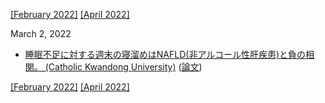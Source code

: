 [\[February 2022\]](2202.md) [\[April 2022\]](2204.md)

March 2, 2022
* [睡眠不足に対する週末の寝溜めはNAFLD(非アルコール性肝疾患)と負の相関。 (Catholic Kwandong University)](https://www.medpagetoday.com/gastroenterology/generalhepatology/97410) ([論文](https://doi.org/10.1016/j.aohep.2022.100690))

[\[February 2022\]](2202.md) [\[April 2022\]](2204.md)
